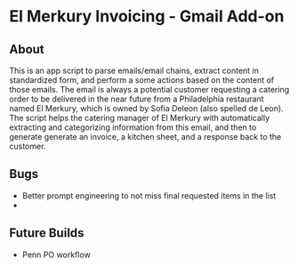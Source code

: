 # El Merkury Invoicing - Gmail Add-on
## About
This is an app script to parse emails/email chains, extract content in standardized form, and perform a some actions based on the content of those emails. The email is always a potential customer requesting a catering order to be delivered in the near future from a Philadelphia restaurant named El Merkury, which is owned by Sofia Deleon (also spelled de Leon). The script helps the catering manager of El Merkury with automatically extracting and categorizing information from this email, and then to generate generate an invoice, a kitchen sheet, and a response back to the customer.

## Bugs
- Better prompt engineering to not miss final requested items in the list
- 

## Future Builds
- Penn PO workflow